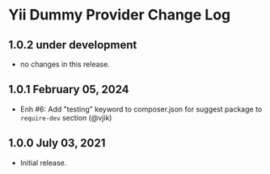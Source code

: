 # Yii Dummy Provider Change Log

## 1.0.2 under development

- no changes in this release.

## 1.0.1 February 05, 2024

- Enh #6: Add "testing" keyword to composer.json for suggest package to `require-dev` section (@vjik)

## 1.0.0 July 03, 2021

- Initial release.

